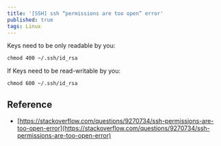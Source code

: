 ```yaml
---
title: '[SSH] ssh “permissions are too open” error'
published: true
tags: Linux
---
```


Keys need to be only readable by you:

```shell
chmod 400 ~/.ssh/id_rsa
```

If Keys need to be read-writable by you:

```shell
chmod 600 ~/.ssh/id_rsa
```

## Reference

- [https://stackoverflow.com/questions/9270734/ssh-permissions-are-too-open-error](https://stackoverflow.com/questions/9270734/ssh-permissions-are-too-open-error)